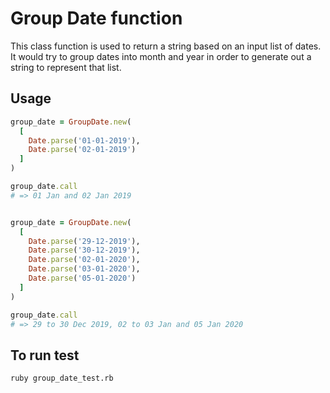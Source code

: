 # Group Date function

This class function is used to return a string based on an input list of dates. It would try to group dates into month and year in order to generate out a string to represent that list.

## Usage

```rb
group_date = GroupDate.new(
  [
    Date.parse('01-01-2019'),
    Date.parse('02-01-2019')
  ]
)

group_date.call
# => 01 Jan and 02 Jan 2019


group_date = GroupDate.new(
  [
    Date.parse('29-12-2019'),
    Date.parse('30-12-2019'),
    Date.parse('02-01-2020'),
    Date.parse('03-01-2020'),
    Date.parse('05-01-2020')
  ]
)

group_date.call
# => 29 to 30 Dec 2019, 02 to 03 Jan and 05 Jan 2020
```

## To run test

```bash
ruby group_date_test.rb
```
